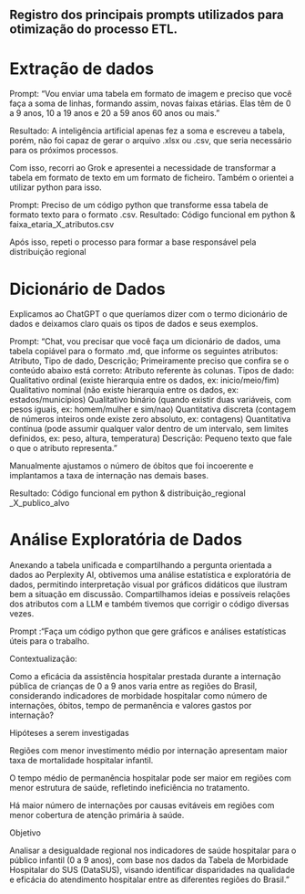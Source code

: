 ## Registro dos principais prompts utilizados para otimização do processo ETL.

# Extração de dados

Prompt: “Vou enviar uma tabela em formato de imagem e preciso que você faça a soma de linhas, formando assim, novas faixas etárias. Elas têm de 0 a 9 anos, 10 a 19 anos e 20 a 59 anos 60 anos ou mais.”

Resultado: A inteligência artificial apenas fez a soma e escreveu a tabela, porém, não foi capaz de gerar o arquivo .xlsx ou .csv, que seria necessário para os próximos processos.

Com isso, recorri ao Grok e apresentei a necessidade de transformar a tabela em formato de texto em um formato de ficheiro. Também o orientei a utilizar python para isso.

Prompt: Preciso de um código python que transforme essa tabela de formato texto para o formato .csv.
Resultado: Código funcional em python & faixa_etaria_X_atributos.csv

Após isso, repeti o processo para formar a base responsável pela distribuição regional

# Dicionário de Dados

Explicamos ao ChatGPT o que queríamos dizer com o termo dicionário de dados e deixamos claro quais os tipos de dados e seus exemplos.

Prompt: “Chat, vou precisar que você faça um dicionário de dados, uma tabela copiável para o formato .md, que informe os seguintes atributos: Atributo, Tipo de dado, Descrição; Primeiramente preciso que confira se o conteúdo abaixo está correto: Atributo referente às colunas. Tipos de dado: Qualitativo ordinal (existe hierarquia entre os dados, ex: inicio/meio/fim) Qualitativo nominal (não existe hierarquia entre os dados, ex: estados/municípios) Qualitativo binário (quando existir duas variáveis, com pesos iguais, ex: homem/mulher e sim/nao) Quantitativa discreta (contagem de números inteiros onde existe zero absoluto, ex: contagens) Quantitativa contínua (pode assumir qualquer valor dentro de um intervalo, sem limites definidos, ex: peso, altura, temperatura) Descrição: Pequeno texto que fale o que o atributo representa.”

Manualmente ajustamos o número de óbitos que foi incoerente e implantamos a taxa de internação nas demais bases.

Resultado: Código funcional em python & distribuição_regional _X_publico_alvo


# Análise Exploratória de Dados

Anexando a tabela unificada e compartilhando a pergunta orientada a dados ao Perplexity AI, obtivemos uma análise estatística e exploratória de dados, permitindo interpretação visual por gráficos didáticos que ilustram bem a situação em discussão. Compartilhamos ideias e possíveis relações dos atributos com a LLM e também tivemos que corrigir o código diversas vezes.

Prompt :“Faça um código python que gere gráficos e análises estatísticas úteis para o trabalho.

Contextualização:

Como a eficácia da assistência hospitalar prestada durante a internação pública de crianças de 0 a 9 anos varia entre as regiões do Brasil, considerando indicadores de morbidade hospitalar como número de internações, óbitos, tempo de permanência e valores gastos por internação?

Hipóteses a serem investigadas

Regiões com menor investimento médio por internação apresentam maior taxa de mortalidade hospitalar infantil.

O tempo médio de permanência hospitalar pode ser maior em regiões com menor estrutura de saúde, refletindo ineficiência no tratamento.

Há maior número de internações por causas evitáveis em regiões com menor cobertura de atenção primária à saúde.

Objetivo

Analisar a desigualdade regional nos indicadores de saúde hospitalar para o público infantil (0 a 9 anos), com base nos dados da Tabela de Morbidade Hospitalar do SUS (DataSUS), visando identificar disparidades na qualidade e eficácia do atendimento hospitalar entre as diferentes regiões do Brasil.”


